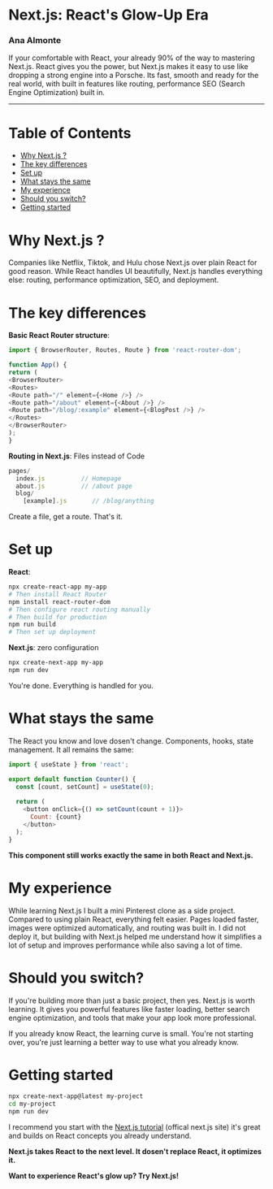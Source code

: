 # Next.js: React's Glow-Up Era

### Ana Almonte

 If your comfortable with React, your already 90% of the way to mastering Next.js. React gives you the power, but Next.js makes it easy to use like dropping a strong engine into a Porsche. Its fast, smooth and ready for the real world, with built in features like routing,  performance SEO (Search Engine Optimization)  built in.

---

# Table of Contents

- [Why Next.js ?](#why-Nextjs-)
- [The key differences](#the-key-differences)
- [Set up](#set-up)
- [What stays the same](#what-stays-the-same)
- [My experience](#my-experience)
- [Should you switch?](#should-you-switch)
- [Getting started](#getting-started)
# Why Next.js ?

Companies like Netflix, Tiktok, and Hulu chose Next.js over plain React for good reason. While React handles UI beautifully, Next.js handles everything else: routing, performance optimization, SEO, and deployment.

# The key differences
 **Basic React Router structure**:

``` javascript
import { BrowserRouter, Routes, Route } from 'react-router-dom';

function App() {
return (
<BrowserRouter>
<Routes>
<Route path="/" element={<Home />} />
<Route path="/about" element={<About />} />
<Route path="/blog/:example" element={<BlogPost />} />
</Routes>
</BrowserRouter>
);
}
```
**Routing in Next.js**: Files instead of Code

```javascript
pages/
  index.js          // Homepage
  about.js          // /about page
  blog/
    [example].js       // /blog/anything

```
Create a file, get a route. That's it.
# Set up

**React**:
```bash
npx create-react-app my-app
# Then install React Router
npm install react-router-dom
# Then configure react routing manually
# Then build for production
npm run build
# Then set up deployment
```
**Next.js**:  zero configuration 
```bash
npx create-next-app my-app
npm run dev
```
You're done. Everything is handled for you. 

# What stays the same

The React you know and love dosen't change. Components, hooks, state management.
 It all remains the same: 
```javascript
import { useState } from 'react';

export default function Counter() {
  const [count, setCount] = useState(0);
  
  return (
    <button onClick={() => setCount(count + 1)}>
      Count: {count}
    </button>
  );
}
```
**This component still works exactly the same in both React and Next.js.**

# My experience
While learning Next.js I built a mini Pinterest clone as a side project. Compared to using plain React, everything felt easier. Pages loaded faster, images were optimized automatically, and routing was built in. I did not deploy it, but building with Next.js helped me understand how it simplifies a lot of setup and improves performance while also saving a lot of time. 


# Should you switch?

If you're building more than just a basic project, then yes. Next.js is worth learning. It gives you powerful features like faster loading, better search engine optimization, and tools that make your app look more professional.

If you already know React, the learning curve is small. You're not starting over, you're just learning a better way to use what you already know.

# Getting started

```bash
npx create-next-app@latest my-project
cd my-project
npm run dev
```
I recommend you start with the [Next.js tutorial](https://nextjs.org/learn) (offical next.js site) it's great and builds on React concepts you already understand.

**Next.js takes React to the next level. It dosen't replace React, it optimizes it.** 

**Want to experience React's glow up? Try Next.js!**